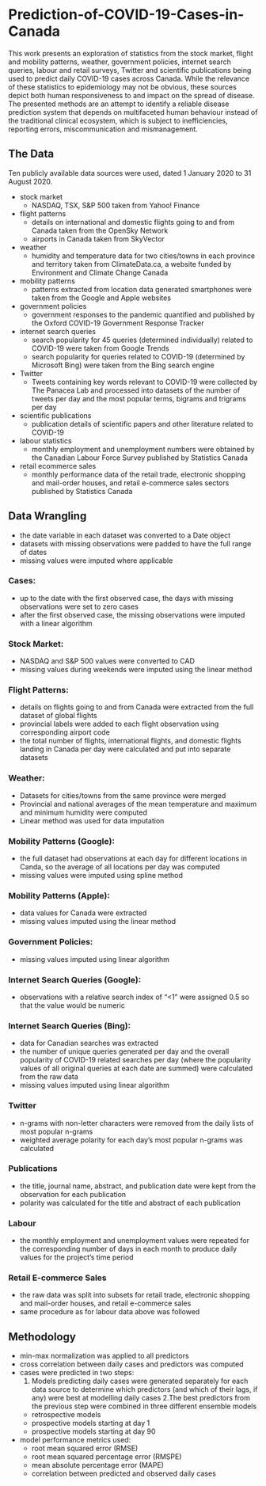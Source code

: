# Prediction-of-COVID-19-Cases-in-Canada

This work presents an exploration of statistics from the stock market, flight and mobility patterns, weather, government policies, internet search queries, labour and retail surveys, Twitter and scientific publications being used to predict daily COVID-19 cases across Canada. While the relevance of these statistics to epidemiology may not be obvious, these sources depict both human responsiveness to and impact on the spread of disease. The presented methods are an attempt to identify a reliable disease prediction system that depends on multifaceted human behaviour instead of the traditional clinical ecosystem, which is subject to inefficiencies, reporting errors, miscommunication and mismanagement.

## The Data

Ten publicly available data sources were used, dated 1 January 2020 to 31 August 2020.

- stock market
    - NASDAQ, TSX, S&P 500 taken from Yahoo! Finance
- flight patterns
    - details on international and domestic flights going to and from Canada taken from the OpenSky Network
    - airports in Canada taken from SkyVector
- weather
    - humidity and temperature data for two cities/towns in each province and territory taken from ClimateData.ca, a website funded by Environment and Climate Change Canada
- mobility patterns
    - patterns extracted from location data generated smartphones were taken from the Google and Apple websites
- government policies
    - government responses to the pandemic quantified and published by the Oxford COVID-19 Government Response Tracker
- internet search queries
    - search popularity for 45 queries (determined individually) related to COVID-19 were taken from Google Trends 
    - search popularity for queries related to COVID-19 (determined by Microsoft Bing) were taken from the Bing search engine 
- Twitter
    - Tweets containing key words relevant to COVID-19 were collected by The Panacea Lab and processed into datasets of the number of tweets per day and the most popular terms, bigrams and trigrams per day
- scientific publications
    - publication details of scientific papers and other literature related to COVID-19
- labour statistics
    - monthly employment and unemployment numbers were obtained by the Canadian Labour Force Survey published by Statistics Canada
- retail ecommerce sales
    - monthly performance data of the retail trade, electronic shopping and mail-order houses, and retail e-commerce sales sectors published by Statistics Canada

## Data Wrangling

- the date variable in each dataset was converted to a Date object 
- datasets with missing observations were padded to have the full range of dates 
- missing values were imputed where applicable 

### Cases:
- up to the date with the first observed case, the days with missing observations were set to zero cases  
- after the first observed case, the missing observations were imputed with a linear algorithm 

### Stock Market:
- NASDAQ and S&P 500 values were converted to CAD
- missing values during weekends were imputed using the linear method

### Flight Patterns:
- details on flights going to and from Canada were extracted from the full dataset of global flights
- provincial labels were added to each flight observation using corresponding airport code
-	the total number of flights, international flights, and domestic flights landing in Canada per day were calculated and put into separate datasets

### Weather:
- Datasets for cities/towns from the same province were merged
- Provincial and national averages of the mean temperature and maximum and minimum humidity were computed
- Linear method was used for data imputation

### Mobility Patterns (Google):
- the full dataset had observations at each day for different locations in Canda, so the average of all locations per day was computed
- missing values were imputed using spline method

### Mobility Patterns (Apple):
- data values for Canada were extracted 
- missing values imputed using the linear method

### Government Policies:
- missing values imputed using linear algorithm

### Internet Search Queries (Google):
- observations with a relative search index of “<1” were assigned 0.5 so that the value would be numeric

### Internet Search Queries (Bing):
-	data for Canadian searches was extracted
- the number of unique queries generated per day and the overall popularity of COVID-19 related searches per day (where the popularity values of all original queries at each date are summed) were calculated from the raw data
- missing values imputed using linear algorithm

### Twitter
- n-grams with non-letter characters were removed from the daily lists of most popular n-grams
- weighted average polarity for each day’s most popular n-grams was calculated

### Publications
-	the title, journal name, abstract, and publication date were kept from the observation for each publication
-	polarity was calculated for the title and abstract of each publication

### Labour
- the monthly employment and unemployment values were repeated for the corresponding number of days in each month to produce daily values for the project’s time period 

### Retail E-commerce Sales
- the raw data was split into subsets for retail trade, electronic shopping and mail-order houses, and retail e-commerce sales
- same procedure as for labour data above was followed

## Methodology
-	min-max normalization was applied to all predictors
- cross correlation between daily cases and predictors was computed
- cases were predicted in two steps:
    1. Models predicting daily cases were generated separately for each data source to determine which predictors (and which of their lags, if any) were best at modelling daily cases
    2.The best predictors from the previous step were combined in three different ensemble models 
    - retrospective models
    - prospective models starting at day 1
    - prospective models starting at day 90
- model performance metrics used: 
    -	root mean squared error (RMSE)
    - root mean squared percentage error (RMSPE)
    - mean absolute percentage error (MAPE)
    - correlation between predicted and observed daily cases
